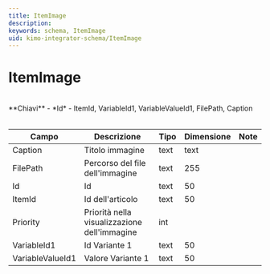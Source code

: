 ```yaml
---
title: ItemImage
description:
keywords: schema, ItemImage
uid: kimo-integrator-schema/ItemImage
---
```


# ItemImage

<br>
**Chiavi**
- *Id*
- ItemId, VariableId1, VariableValueId1, FilePath, Caption
<br><br>

| Campo | Descrizione | Tipo | Dimensione | Note |
| --- | --- | --- | --- | --- |
| Caption | Titolo immagine | text | text |  |
| FilePath | Percorso del file dell'immagine | text | 255 |  |
| Id | Id | text | 50 |  |
| ItemId | Id dell'articolo | text | 50 |  |
| Priority | Priorità nella visualizzazione dell'immagine | int |  |  |
| VariableId1 | Id Variante 1 | text | 50 |  |
| VariableValueId1 | Valore Variante 1 | text | 50 |  |

